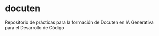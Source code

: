 # docuten
Repositorio de prácticas para la formación de Docuten en IA Generativa para el Desarrollo de Código
